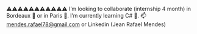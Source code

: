 ⚠️⚠️⚠️⚠️⚠️⚠️⚠️⚠️⚠️⚠️⚠️ I’m looking to collaborate (internship 4 month) in Bordeaux 🍷 or in Paris 🗼. I’m currently learning C# 🌱.
📫 mendes.rafael78@gmail.com or Linkedin (Jean Rafael Mendes)
